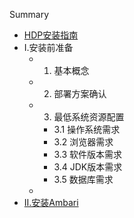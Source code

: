 Summary

* [HDP安装指南](README.md)
* I.安装前准备
    * 1. 基本概念
    * 2. 部署方案确认
    * 3. 最低系统资源配置
        * 3.1 操作系统需求
        * 3.2 浏览器需求
        * 3.3 软件版本需求
        * 3.4 JDK版本需求
        * 3.5 数据库需求
  * 
* [II.安装Ambari](ii.ambari.md)



